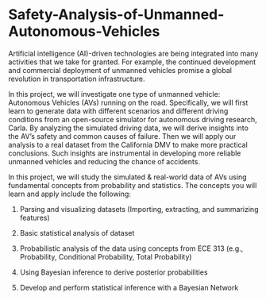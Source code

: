 # Safety-Analysis-of-Unmanned-Autonomous-Vehicles

Artificial intelligence (AI)-driven technologies are being integrated into many activities that we take for granted. For example, the continued development and commercial deployment of unmanned vehicles promise a global revolution in transportation infrastructure. 

In this project, we will investigate one type of unmanned vehicle: Autonomous Vehicles (AVs) running on the road. Specifically, we will first learn to generate data with different scenarios and different driving conditions from an open-source simulator for autonomous driving research, Carla. By analyzing the simulated driving data, we will derive insights into the AV’s safety and common causes of failure. Then we will apply our analysis to a real dataset from the California DMV to make more practical conclusions. Such insights are instrumental in developing more reliable unmanned vehicles and reducing the chance of accidents.

In this project, we will study the simulated & real-world data of AVs using fundamental concepts from probability and statistics. The concepts you will learn and apply include the following:

1. Parsing and visualizing datasets (Importing, extracting, and summarizing features)

2. Basic statistical analysis of dataset

3. Probabilistic analysis of the data using concepts from ECE 313 (e.g., Probability,
Conditional Probability, Total Probability)

4. Using Bayesian inference to derive posterior probabilities

5. Develop and perform statistical inference with a Bayesian Network
